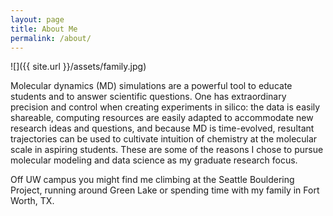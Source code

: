 ```yaml
---
layout: page
title: About Me
permalink: /about/
---
```

![]({{ site.url  }}/assets/family.jpg)

Molecular dynamics (MD) simulations are a powerful tool to educate students and to answer scientific questions. One has extraordinary precision and control when creating experiments in silico: the data is easily shareable, computing resources are easily adapted to accommodate new research ideas and questions, and because MD is time-evolved, resultant trajectories can be used to cultivate intuition of chemistry at the molecular scale in aspiring students. These are some of the reasons I chose to pursue molecular modeling and data science as my graduate research focus. 

Off UW campus you might find me climbing at the Seattle Bouldering Project, running around Green Lake or spending time with my family in Fort Worth, TX.
